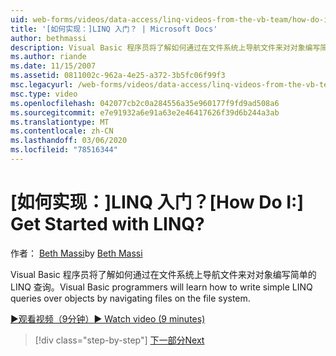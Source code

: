 ```yaml
---
uid: web-forms/videos/data-access/linq-videos-from-the-vb-team/how-do-i-get-started-with-linq
title: '[如何实现：]LINQ 入门？ | Microsoft Docs'
author: bethmassi
description: Visual Basic 程序员将了解如何通过在文件系统上导航文件来对对象编写简单的 LINQ 查询。
ms.author: riande
ms.date: 11/15/2007
ms.assetid: 0811002c-962a-4e25-a372-3b5fc06f99f3
msc.legacyurl: /web-forms/videos/data-access/linq-videos-from-the-vb-team/how-do-i-get-started-with-linq
msc.type: video
ms.openlocfilehash: 042077cb2c0a284556a35e960177f9fd9ad508a6
ms.sourcegitcommit: e7e91932a6e91a63e2e46417626f39d6b244a3ab
ms.translationtype: MT
ms.contentlocale: zh-CN
ms.lasthandoff: 03/06/2020
ms.locfileid: "78516344"
---
```

# <a name="how-do-i-get-started-with-linq"></a><span data-ttu-id="86278-104">[如何实现：]LINQ 入门？</span><span class="sxs-lookup"><span data-stu-id="86278-104">[How Do I:] Get Started with LINQ?</span></span>

<span data-ttu-id="86278-105">作者： [Beth Massi](https://github.com/bethmassi)</span><span class="sxs-lookup"><span data-stu-id="86278-105">by [Beth Massi](https://github.com/bethmassi)</span></span>

<span data-ttu-id="86278-106">Visual Basic 程序员将了解如何通过在文件系统上导航文件来对对象编写简单的 LINQ 查询。</span><span class="sxs-lookup"><span data-stu-id="86278-106">Visual Basic programmers will learn how to write simple LINQ queries over objects by navigating files on the file system.</span></span>

[<span data-ttu-id="86278-107">&#9654;观看视频（9分钟）</span><span class="sxs-lookup"><span data-stu-id="86278-107">&#9654; Watch video (9 minutes)</span></span>](https://channel9.msdn.com/Blogs/ASP-NET-Site-Videos/how-do-i-get-started-with-linq)

> [!div class="step-by-step"]
> [<span data-ttu-id="86278-108">下一部分</span><span class="sxs-lookup"><span data-stu-id="86278-108">Next</span></span>](how-do-i-perform-group-and-aggregate-queries.md)
